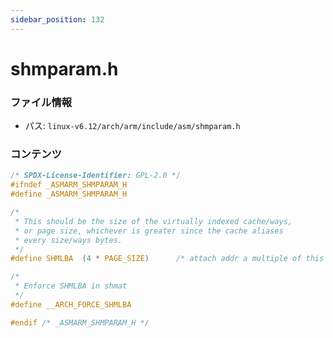 ```yaml
---
sidebar_position: 132
---
```

# shmparam.h

### ファイル情報

- パス: `linux-v6.12/arch/arm/include/asm/shmparam.h`

### コンテンツ

```h
/* SPDX-License-Identifier: GPL-2.0 */
#ifndef _ASMARM_SHMPARAM_H
#define _ASMARM_SHMPARAM_H

/*
 * This should be the size of the virtually indexed cache/ways,
 * or page size, whichever is greater since the cache aliases
 * every size/ways bytes.
 */
#define	SHMLBA	(4 * PAGE_SIZE)		 /* attach addr a multiple of this */

/*
 * Enforce SHMLBA in shmat
 */
#define __ARCH_FORCE_SHMLBA

#endif /* _ASMARM_SHMPARAM_H */

```
